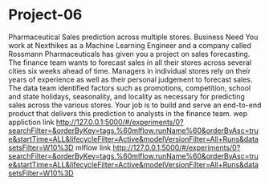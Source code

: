 # Project-06
Pharmaceutical Sales prediction across multiple stores.
Business Need
You work at Nexthikes as a Machine Learning Engineer and a company called Rossmann
Pharmaceuticals has given you a project on sales forecasting. The finance team wants to
forecast sales in all their stores across several cities six weeks ahead of time. Managers in
individual stores rely on their years of experience as well as their personal judgement to
forecast sales.
The data team identified factors such as promotions, competition, school and state
holidays, seasonality, and locality as necessary for predicting sales across the various
stores.
Your job is to build and serve an end-to-end product that delivers this prediction to
analysts in the finance team.
wep appliction link http://127.0.0.1:5000/#/experiments/0?searchFilter=&orderByKey=tags.%60mlflow.runName%60&orderByAsc=true&startTime=ALL&lifecycleFilter=Active&modelVersionFilter=All+Runs&datasetsFilter=W10%3D
mlflow link http://127.0.0.1:5000/#/experiments/0?searchFilter=&orderByKey=tags.%60mlflow.runName%60&orderByAsc=true&startTime=ALL&lifecycleFilter=Active&modelVersionFilter=All+Runs&datasetsFilter=W10%3D
